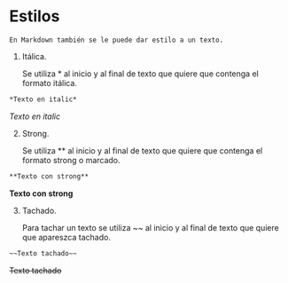 # Estilos 

    En Markdown también se le puede dar estilo a un texto.

1.	Itálica.

    Se utiliza * al inicio y al final de texto que quiere que contenga el formato itálica.
```md
*Texto en italic*
```
*Texto en italic*

2.	Strong.

    Se utiliza ** al inicio y al final de texto que quiere que contenga el formato strong o marcado.

```md
**Texto con strong**
```
**Texto con strong**

3.	Tachado.

    Para tachar un texto se utiliza ~~ al inicio y al final de texto que quiere que apareszca tachado.
```md
~~Texto tachado~~
```
~~Texto tachado~~
